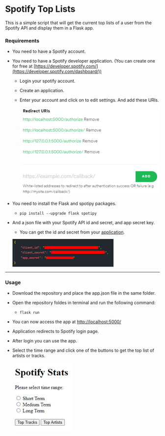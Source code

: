 # Spotify Top Lists

This is a simple script that will get the current top lists of a user from the Spotify API and display them in a Flask app.

### Requirements
- You need to have a Spotify account.
- You need to have a Spotify developer application. (You can create one for free at [https://developer.spotify.com/](https://developer.spotify.com/dashboard/))
    - Login your spotify account.
    - Create an application.
    - Enter your account and click on to edit settings. And add these URIs.

        ![Redirect URIs](images/img_1.png)

- You need to install the Flask and spotipy packages.
    - ```pip install --upgrade flask spotipy```
- And a json file with your Spotify API id and secret, and app secret key.
    - You can get the id and secret from your [application](https://developer.spotify.com/dashboard/applications).

    ![This is the format of app.json file](images/img_2.png)

---

### Usage
- Download the repository and place the app.json file in the same folder.
- Open the repository foldes in terminal and run the following command:
    - ```flask run```
- You can now access the app at [http://localhost:5000/](http://localhost:5000/)
- Application redirects to Spotify login page.
- After login you can use the app.
- Select the time range and click one of the buttons to get the top list of artists or tracks.

    ![index page](images/img_3.png)